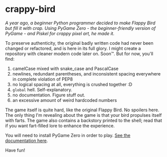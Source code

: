 # crappy-bird
*A year ago, a beginner Python programmer decided to make Flappy Bird but fill it with crap.
Using PyGame Zero - the beginner-friendly version of PyGame - and Piskel for crappy pixel art, he made it.*

To preserve authenticity, the original badly written code had never been changed or refactored, and is here in its full glory. I might create a repository with cleaner modern code later on. Soon™. But for now, you'll find:
1. camelCase mixed with snake_case and PascalCase
2. newlines, redundant parentheses, and inconsistent spacing everywhere in complete violation of PEP8
3. no logical spacing at all, everything is crushed together :D
4. `global` hell. Self-explanatory.
5. no documentation. Figure stuff out.
6. an excessive amount of weird hardcoded numbers

The game itself is quite hard, like the original Flappy Bird. No spoilers here. The only thing I'm revealing about the game is that your bird propulses itself with farts. The game also contains a backstory printed to the shell; read that if you want fart-filled lore to enhance the experience.

You will need to install PyGame Zero in order to play. [See the documentation here](https://pygame-zero.readthedocs.io/en/latest/installation.html).

Have fun!
